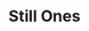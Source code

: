 ---
title: Still Ones
mp3_url: http://s3.amazonaws.com/scaramanga-website/songfiles/22/original.mp3?1396834876
layout: song
artist_name: New Neighbors
---